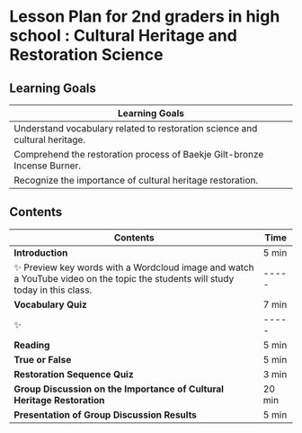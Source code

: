 
# Lesson Plan for 2nd graders in high school : Cultural Heritage and Restoration Science

## Learning Goals
| Learning Goals                                                      |
|---------------------------------------------------------------------------|
| Understand vocabulary related to restoration science and cultural heritage. |
| Comprehend the restoration process of Baekje Gilt-bronze Incense Burner.   |
| Recognize the importance of cultural heritage restoration.                |


## Contents
| Contents                                                                | Time |
|-------------------------------------------------------------------------|------|
| **Introduction**                                                        | 5 min |
| :sparkles: Preview key words with a Wordcloud image and watch a YouTube video on the topic the students will study today in this class. |-----|
| **Vocabulary Quiz**                                                     | 7 min |
| :sparkles: |-----|
| **Reading**                                                             | 5 min |
| **True or False**                                                       | 5 min |
| **Restoration Sequence Quiz**                                           | 3 min |
| **Group Discussion on the Importance of Cultural Heritage Restoration** | 20 min |
| **Presentation of Group Discussion Results**                            | 5 min |

